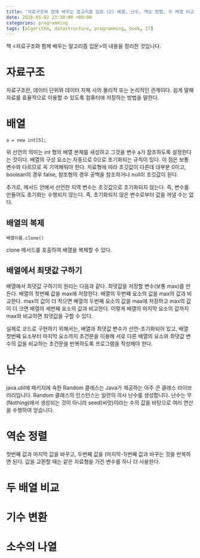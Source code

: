 ```yaml
---
title: "자료구조와 함께 배우는 알고리즘 입문 (2) 배열, 난수, 역순 정렬, 두 배열 비교, 기수 변환, 소수의 나열"
date: 2020-05-02 23:39:00 +09:00
categories: programming
tags: [algorithm, datastructure, programming, book, IT]
---
```


책 <자료구조와 함께 배우는 알고리즘 입문>의 내용을 정리한 것입니다.

# 자료구조

자료구조란, 데이터 단위와 데이터 자체 사의 물리적 또는 논리적인 관계이다. 쉽게 말해 자료를 효율적으로 이용할 수 있도록 컴퓨터에 저장하는 방법을 말한다.

# 배열

`a = new int[5];`

위 선언의 의미는 int 형의 배열 본체를 새성하고 그것을 변수 a가 참조하도록 설정한다는 것이다. 배열의 구성 요소는 자동으로 0으로 초기화되는 규칙이 있다. 이 점은 보통 변수와 다르므로 꼭 기억해둬야 한다. 자료형에 따라 초깃값이 다른데 대부분 0이고, boolean의 경우 false, 참조형의 경우 공백을 참조하거나 null이 초깃값이 된다.

추가로, 메서드 안에서 선언한 지역 변수는 초깃값으로 초기화되지 않는다. 즉, 변수를 만들어도 초기화는 수행되지 않는다. 즉, 초기화되지 않은 변수로부터 값을 꺼낼 수는 없다.

## 배열의 복제

`배열이름.clone()`

clone 메서드를 호출하여 배열을 복제할 수 있다.

## 배열에서 최댓값 구하기

배열에서 최댓값 구하기의 원리는 다음과 같다. 최댓값을 저장할 변수(보통 max)를 만든다. 배열의 첫번째 값을 max에 저장한다. 배열의 두번째 요소의 값을 max의 값과 비교한다. max의 값이 더 작으면 배열의 두번째 요소의 값을 max에 저장하고 max의 값이 더 크면 배열의 세번째 요소의 값과 비교한다. 이렇게 배열의 마지막 요소의 값까지 max와 비교하면 최댓값을 구할 수 있다.

실제로 코드로 구현하기 위해서는, 배열과 최댓값 변수가 선언-초기화되어 있고, 배열 첫번째 요소부터 마지막 요소까지 조건문을 이용해 서로 다른 배열의 요소와 최댓값 변수의 값을 비교하는 조건문을 반복하도록 프로그램을 작성해야 한다.

# 난수

java.util에 패키지에 속한 Random 클래스는 Java가 제공하는 아주 큰 클래스 라이브러리입니다. Random 클래스의 인스턴스는 일련의 의사 난수를 생성합니다. 난수는 무(Nothing)에서 생성되는 것이 아니라 seed(씨앗)이라는 수의 값을 바탕으로 여러 연산을 수행하여 얻습니다.

# 역순 정렬

첫번째 값과 마지막 값을 바꾸고, 두번째 값을 (마지막-1)번째 값과 바꾸는 것을 반복하면 된다. 값을 교환할 때는 같은 자료형을 가진 변수를 하나 더 사용한다.

# 두 배열 비교

# 기수 변환

# 소수의 나열
